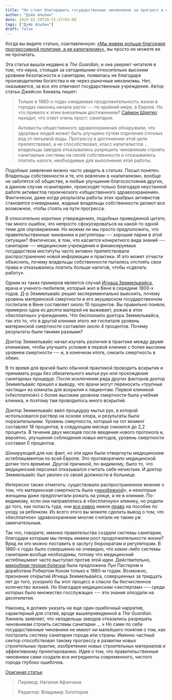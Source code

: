 ```yaml
---
title: "Не стоит благодарить государственных чиновников за прогресс в области санитарии и увеличение продолжительности жизни"
author: "Дэйв Альбин"
date: 2020-01-29T20:52:27+03:00
tags: ["Дэйв Альбин"]
draft: false
---
```


Когда вы видите статью, озаглавленную: [«Мы живем дольше благодаря прогрессивной политике, а не капитализму»,](https://www.theguardian.com/commentisfree/2019/nov/22/progressive-politics-capitalism-unions-healthcare-education?CMP=share_btn_tw) вы просто не можете ее не прочитать.

Эта статья вышла недавно в _The Guardian_, и она уверяет читателя в том, что наука, стоящая за сегодняшним относительно высоким уровнем безопасности и санитарии, появилась не благодаря производителям богатства и не через рыночные механизмы. Нет, оказывается, за все это отвечают государственные учреждения. Автор статьи Джейсон Хиккель пишет:

> Только в 1880-х годах ожидаемая продолжительность жизни в городах наконец начала расти --- по крайней мере, в Европе. Но что привело к этим внезапным достижениям? [Саймон Шретер](https://en.wikipedia.org/wiki/Simon_Szreter) находит, что ответ очень прост: санитария.
>
> Активисты общественного здравоохранения обнаружили, что здоровье людей может быть улучшено путем отделения сточных вод от питьевой воды. Прогрессу в достижении этой цели препятствовал, а не способствовал, класс капиталистов ... владельцы заводов отказывались разрешить чиновникам строить санитарные системы на своей собственности и отказывались платить налоги, необходимые для выполнения этой работы.

Подобные заявления можно часто увидеть в статьях. Посыл понятен. Владельцы собственности и те, кто вовлечен в «капитализм», вообще не заботятся об обществе, и любые улучшения благосостояния других, в данном случае «санитария», происходят только благодаря неустанной работе активистов героического «общественного здравоохранения». Фактически, даже когда результаты работы этих храбрых активистов становятся очевидными, жадные владельцы собственности делают все возможное, чтобы стоять на пути прогресса.

В относительно коротких утверждениях, подобных приведенной цитате, так много ошибок, что непросто сфокусироваться на какой-то одной теме для опровержения. Но можем ли мы просто предположить, что правительственные чиновники и регуляторы --- хорошие парни в этой ситуации? Фактически, в том, что касается конкретного вида знаний --- санитарии --- медицинские учреждения и финансируемые государством институты часто активно препятствовали распространению новой информации и практики. И это может отчасти объяснить, почему владельцы собственности пытались отстоять свои права и отказывались платить больше налогов, чтобы «сделать работу».

Одним из таких примеров является случай [Игнаца Земмельвайса](https://en.wikipedia.org/wiki/Ignaz_Semmelweis), врача и ученого-любителя, который жил в Вене в середине 1800-х годов. Д-р Земмельвайс решил экспериментально выяснить, почему уровень материнской смертности в его акушерском государственном госпитале в Вене составляет около 10 процентов. Вы правильно поняли, примерно одна из десяти матерей не выживает, рожая в этих «бесплатных» учреждениях. Что беспокоило доктора Земмельвайса, так это то, что в другой клинике этого же госпиталя уровень материнской смертности составлял около 4 процентов. Почему результаты были такими разными?

Доктор Земмельвайс начал изучать различия в практике между двумя клиниками, чтобы улучшить условия в первой клинике с более высоким уровнем смертности --- и, в конечном итоге, снизить смертность в обеих.

В то время для врачей было обычной практикой проводить вскрытия и принимать роды без обязательного мытья рук или прохождения санитарных процедур. После исключения ряда других факторов доктор Земмельвайс пришел к выводу, что врачи могут переносить «трупные частицы» из комнаты для вскрытия к пациентам. Первой клиникой («бесплатной») с более высоким уровнем смертности была учебная клиника, и поэтому там проводилось много вскрытий.

Доктор Земмельвайс ввел процедуру мытья рук, в которой использовался раствор на основе хлора, и результаты были поразительными. Уровень смертности, который на тот момент составлял 18 процентов, в следующем месяце снизился до 2,2 процента. В течение двух месяцев после введения нового протокола и, вероятно, улучшения соблюдения новых методов, уровень смертности составил 0 процентов.

Шокирующий для нас факт, но эти идеи были отвергнуты медицинским истеблишментом по всей Европе. Это противоречило медицинской догме того времени. Другой причиной, по-видимому, было то, что медицинский персонал отказывался считать себя нечистым. И доктор Земмельвайс был уволен со своей должности в больнице.

Интересно также отметить: существовало распространенное мнение о том, что материнская смертность была «[неизбежной](https://www.goodreads.com/book/show/164240.Discarded_Science)», и некоторые женщины даже предпочитали рожать на улице, а не в клинике. По-видимому, если они направлялись в «бесплатную» клинику, но родили до того, как попасть туда, они [все равно](https://en.wikipedia.org/wiki/Ignaz_Semmelweis%23Theory_of_cadaverous_poisoning#Theory_of_cadaverous_poisoning) имели [право](https://en.wikipedia.org/wiki/Ignaz_Semmelweis%23Theory_of_cadaverous_poisoning#Theory_of_cadaverous_poisoning) на пособие по уходу за ребенком. Из всего этого вы можете сделать вывод о том, что «бесплатное» здравоохранение многие считали не таким уж замечательным.

Так что, говорите, именно правительства создали системы санитарии, благодаря которым мы теперь имеем рост продолжительности жизни? Вряд ли это можно поставить в заслугу бюрократам и регуляторам. В 1880-х годах было совершенно не очевидно, что _какие-либо_ системы санитарии вообще необходимы, потому что медицинский истеблишмент часто выступал против этой идеи. Действительно, [микробная теория болезни](https://en.wikipedia.org/wiki/Germ_theory_of_disease) была предложена Луи Пастером и доработана Робертом Кохом только к 1880-м годам. Возможно, признание открытий Игнаца Земмельвайса, совершенных за тридцать лет до того, ускорило бы этот процесс и спасло бы бесчисленное количество жизней. Но благодаря медицинским «экспертам» --- среди которых было множество госслужащих --- эти знания опоздали на десятилетия.

Наконец, я должен указать на еще один ошибочный нарратив, характерный для статей, вроде вышеприведенной в _The Guardian_. Хиккель заявляет, что «владельцы заводов отказались разрешить чиновникам строить системы санитарии … » Но сами по себе государственные чиновники не имеют ни малейшего понятия о том, как построить систему санитарии города или страны. Именно частный сектор способствовал такому прогрессу в развитии новых строительных практик, изобретению новых строительных материалов и эффективному проектированию. Идея о том, что правительственные чиновники сами создали все ингредиенты современного, чистого города глубоко ошибочна.

[Оригинал статьи](https://mises.org/wire/dont-thank-government-officials-progress-sanitation-and-life-expectancy?utm_source=Mises%20Institute%20Subscriptions&utm_campaign=417213c33e-EMAIL_CAMPAIGN_9_21_2018_9_59_COPY_01&utm_medium=email&utm_term=0_8b52b2e1c0-417213c33e-228539605)

> Перевод: Наталия Афончина

>Редактор: Владимир Золоторев
